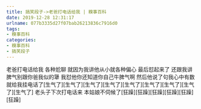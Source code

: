 ```yaml
---
title: 搞笑段子->老爸打电话给我 | 糗事百科
date: 2019-12-28 12:31:17
urlname: 077b3335d27f07bab26213836c7916d0
tags: 
- 糗事百科
categories:
- 糗事百科
- 搞笑段子
---
```

老爸打电话给我 各种尬聊 就因为我讲他从小就各种偏心 最后怼起来了  还跟我讲脾气别跟你爸我似的犟 我怼他你还知道你自己牛脾气啊 然后他说了句我心中有数就给我挂电话了[生气了][生气了][生气了][生气了][生气了][生气了][生气了][生气了][生气了] 老头子下次打电话来 本姑娘不伺候了[狂躁][狂躁][狂躁][狂躁][狂躁][狂躁]


